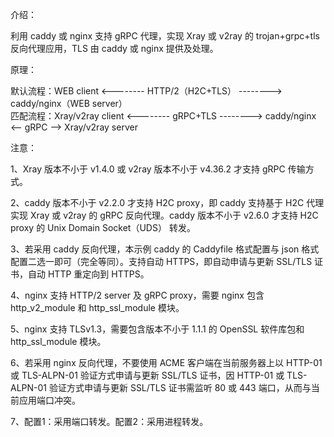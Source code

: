 介绍：

利用 caddy 或 nginx 支持 gRPC 代理，实现 Xray 或 v2ray 的 trojan+grpc+tls 反向代理应用，TLS 由 caddy 或 nginx 提供及处理。

原理：

默认流程：WEB client <-------- HTTP/2（H2C+TLS） --------> caddy/nginx（WEB server）  
匹配流程：Xray/v2ray client <-------- gRPC+TLS --------> caddy/nginx <-- gRPC --> Xray/v2ray server

注意：

1、Xray 版本不小于 v1.4.0 或 v2ray 版本不小于 v4.36.2 才支持 gRPC 传输方式。

2、caddy 版本不小于 v2.2.0 才支持 H2C proxy，即 caddy 支持基于 H2C 代理实现 Xray 或 v2ray 的 gRPC 反向代理。caddy 版本不小于 v2.6.0 才支持 H2C proxy 的 Unix Domain Socket（UDS） 转发。

3、若采用 caddy 反向代理，本示例 caddy 的 Caddyfile 格式配置与 json 格式配置二选一即可（完全等同）。支持自动 HTTPS，即自动申请与更新 SSL/TLS 证书，自动 HTTP 重定向到 HTTPS。

4、nginx 支持 HTTP/2 server 及 gRPC proxy，需要 nginx 包含 http_v2_module 和 http_ssl_module 模块。

5、nginx 支持 TLSv1.3，需要包含版本不小于 1.1.1 的 OpenSSL 软件库包和 http_ssl_module 模块。

6、若采用 nginx 反向代理，不要使用 ACME 客户端在当前服务器上以 HTTP-01 或 TLS-ALPN-01 验证方式申请与更新 SSL/TLS 证书，因 HTTP-01 或 TLS-ALPN-01 验证方式申请与更新 SSL/TLS 证书需监听 80 或 443 端口，从而与当前应用端口冲突。

7、配置1：采用端口转发。配置2：采用进程转发。
